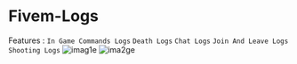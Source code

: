 # Fivem-Logs

Features : 
`In Game Commands Logs`
`Death Logs`
`Chat Logs`
`Join And Leave Logs`
`Shooting Logs`
![imag1e](https://github.com/user-attachments/assets/37ad1749-c20a-4c0f-a3ea-8fbe3453c2f9)
![ima2ge](https://github.com/user-attachments/assets/8d01ac19-991d-4b80-bc68-018904c6d7fb)
